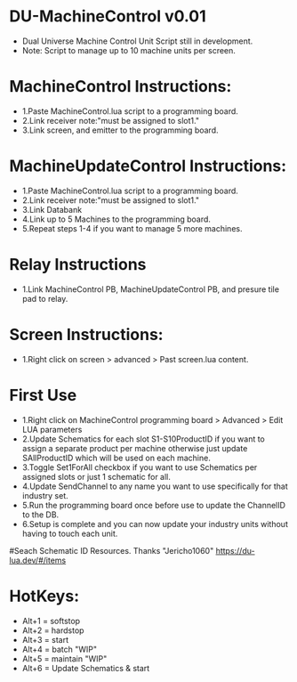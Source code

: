 # DU-MachineControl v0.01
- Dual Universe Machine Control Unit Script still in development.
- Note: Script to manage up to 10 machine units per screen.

# MachineControl Instructions:
- 1.Paste MachineControl.lua script to a programming board. 
- 2.Link receiver note:"must be assigned to slot1."
- 3.Link screen, and emitter to the programming board. 

# MachineUpdateControl Instructions:
- 1.Paste MachineControl.lua script to a programming board. 
- 2.Link receiver note:"must be assigned to slot1."
- 3.Link Databank
- 4.Link up to 5 Machines to the programming board. 
- 5.Repeat steps 1-4 if you want to manage 5 more machines.

# Relay Instructions
- 1.Link MachineControl PB, MachineUpdateControl PB, and presure tile pad to relay.

# Screen Instructions:
- 1.Right click on screen > advanced > Past screen.lua content.
 
# First Use
- 1.Right click on MachineControl programming board > Advanced > Edit LUA parameters
- 2.Update Schematics for each slot S1-S10ProductID if you want to assign a separate product per machine otherwise just update SAllProductID which will be used on each machine.
- 3.Toggle Set1ForAll checkbox if you want to use Schematics per assigned slots or just 1 schematic for all.
- 4.Update SendChannel to any name you want to use specifically for that industry set.
- 5.Run the programming board once before use to update the ChannelID to the DB.
- 6.Setup is complete and you can now update your industry units without having to touch each unit.

#Seach Schematic ID Resources. Thanks "Jericho1060"
https://du-lua.dev/#/items

# HotKeys:
- Alt+1 = softstop
- Alt+2 = hardstop
- Alt+3 = start
- Alt+4 = batch "WIP"
- Alt+5 = maintain "WIP"
- Alt+6 = Update Schematics & start
